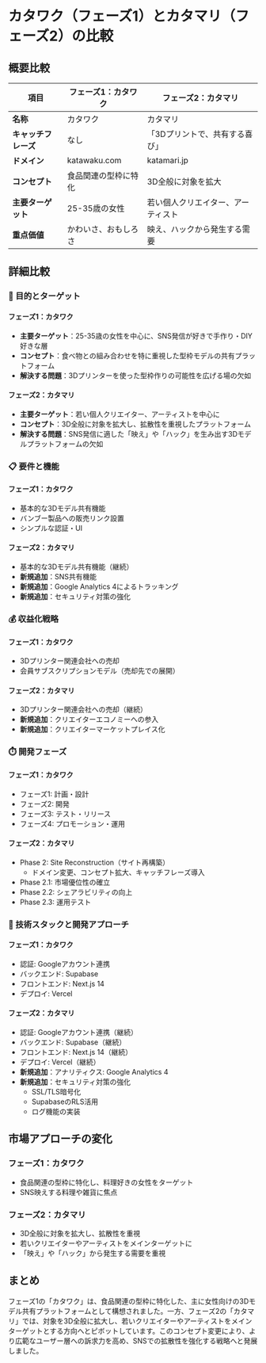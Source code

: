 # カタワク（フェーズ1）とカタマリ（フェーズ2）の比較

## 概要比較

| 項目 | フェーズ1：カタワク | フェーズ2：カタマリ |
|------|-------------------|-------------------|
| **名称** | カタワク | カタマリ |
| **キャッチフレーズ** | なし | 「3Dプリントで、共有する喜び」 |
| **ドメイン** | katawaku.com | katamari.jp |
| **コンセプト** | 食品関連の型枠に特化 | 3D全般に対象を拡大 |
| **主要ターゲット** | 25-35歳の女性 | 若い個人クリエイター、アーティスト |
| **重点価値** | かわいさ、おもしろさ | 映え、ハックから発生する需要 |

## 詳細比較

### 🎯 目的とターゲット

#### フェーズ1：カタワク
- **主要ターゲット**：25-35歳の女性を中心に、SNS発信が好きで手作り・DIY好きな層
- **コンセプト**：食べ物との組み合わせを特に重視した型枠モデルの共有プラットフォーム
- **解決する問題**：3Dプリンターを使った型枠作りの可能性を広げる場の欠如

#### フェーズ2：カタマリ
- **主要ターゲット**：若い個人クリエイター、アーティストを中心に
- **コンセプト**：3D全般に対象を拡大し、拡散性を重視したプラットフォーム
- **解決する問題**：SNS発信に適した「映え」や「ハック」を生み出す3Dモデルプラットフォームの欠如

### 📋 要件と機能

#### フェーズ1：カタワク
- 基本的な3Dモデル共有機能
- バンブー製品への販売リンク設置
- シンプルな認証・UI

#### フェーズ2：カタマリ
- 基本的な3Dモデル共有機能（継続）
- **新規追加**：SNS共有機能
- **新規追加**：Google Analytics 4によるトラッキング
- **新規追加**：セキュリティ対策の強化

### 💰 収益化戦略

#### フェーズ1：カタワク
- 3Dプリンター関連会社への売却
- 会員サブスクリプションモデル（売却先での展開）

#### フェーズ2：カタマリ
- 3Dプリンター関連会社への売却（継続）
- **新規追加**：クリエイターエコノミーへの参入
- **新規追加**：クリエイターマーケットプレイス化

### ⏱️ 開発フェーズ

#### フェーズ1：カタワク
- フェーズ1: 計画・設計
- フェーズ2: 開発
- フェーズ3: テスト・リリース
- フェーズ4: プロモーション・運用

#### フェーズ2：カタマリ
- Phase 2: Site Reconstruction（サイト再構築）
  - ドメイン変更、コンセプト拡大、キャッチフレーズ導入
- Phase 2.1: 市場優位性の確立
- Phase 2.2: シェアラビリティの向上
- Phase 2.3: 運用テスト

### 🔄 技術スタックと開発アプローチ

#### フェーズ1：カタワク
- 認証: Googleアカウント連携
- バックエンド: Supabase
- フロントエンド: Next.js 14
- デプロイ: Vercel

#### フェーズ2：カタマリ
- 認証: Googleアカウント連携（継続）
- バックエンド: Supabase（継続）
- フロントエンド: Next.js 14（継続）
- デプロイ: Vercel（継続）
- **新規追加**：アナリティクス: Google Analytics 4
- **新規追加**：セキュリティ対策の強化
  - SSL/TLS暗号化
  - SupabaseのRLS活用
  - ログ機能の実装

## 市場アプローチの変化

### フェーズ1：カタワク
- 食品関連の型枠に特化し、料理好きの女性をターゲット
- SNS映えする料理や雑貨に焦点

### フェーズ2：カタマリ
- 3D全般に対象を拡大し、拡散性を重視
- 若いクリエイターやアーティストをメインターゲットに
- 「映え」や「ハック」から発生する需要を重視

## まとめ

フェーズ1の「カタワク」は、食品関連の型枠に特化した、主に女性向けの3Dモデル共有プラットフォームとして構想されました。一方、フェーズ2の「カタマリ」では、対象を3D全般に拡大し、若いクリエイターやアーティストをメインターゲットとする方向へとピボットしています。このコンセプト変更により、より広範なユーザー層への訴求力を高め、SNSでの拡散性を強化する戦略へと発展しました。 